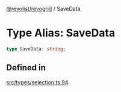 [@revolist/revogrid](README.md) / SaveData

# Type Alias: SaveData

```ts
type SaveData: string;
```

## Defined in

[src/types/selection.ts:94](https://github.com/revolist/revogrid/blob/7441a116e7c14801fe05f009e2206ea7b70630f5/src/types/selection.ts#L94)
